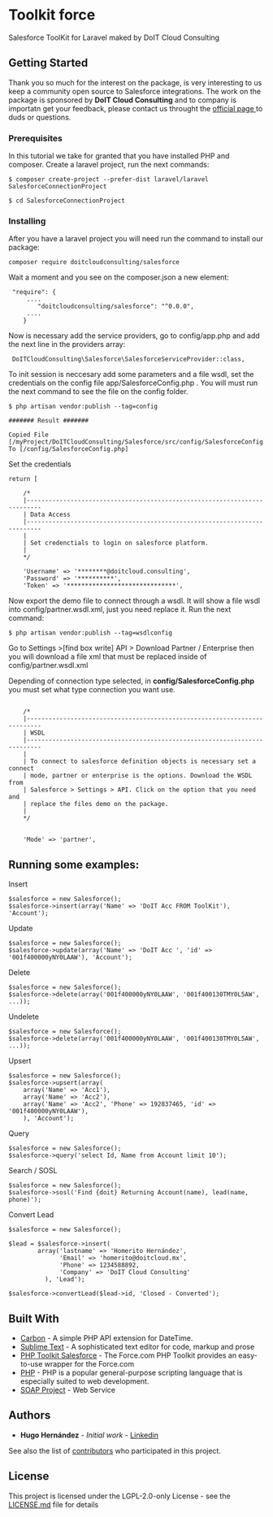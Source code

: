 # Toolkit force

Salesforce ToolKit for Laravel maked by DoIT Cloud Consulting

## Getting Started

Thank you so much for the interest on the package, is very interesting to us keep a community open source to Salesforce integrations. The work on the package is sponsored by **DoIT Cloud Consulting** and to company is importatn get your feedback, please contact us throught the [official page ](http://www.doitcloud.consulting/) to duds or questions.

### Prerequisites

In this tutorial we take for granted that you have installed PHP and composer. Create a laravel project, run the next commands:

```
$ composer create-project --prefer-dist laravel/laravel SalesforceConnectionProject
```
```
$ cd SalesforceConnectionProject
```

### Installing

After you have a laravel project you will need run the command to install our package:


```
composer require doitcloudconsulting/salesforce
```

Wait a moment and you see on the composer.json a new element:

```
 "require": {
     ....
        "doitcloudconsulting/salesforce": "^0.0.0",
     ....
    }
```


Now is necessary add the service providers, go to config/app.php and add the next line in the providers array:


```
 DoITCloudConsulting\Salesforce\SalesforceServiceProvider::class,
```

To init session is neccesary add some parameters and a file wsdl, set the credentials on the config file app/SalesforceConfig.php . You will must run the next command to see the file on the config folder.

```
$ php artisan vendor:publish --tag=config

####### Result #######

Copied File [/myProject/DoITCloudConsulting/Salesforce/src/config/SalesforceConfig.php] To [/config/SalesforceConfig.php]

```

Set the credentials

```
return [

	/*
    |--------------------------------------------------------------------------
    | Data Access
    |--------------------------------------------------------------------------
    |
    | Set credenctials to login on salesforce platform.
    | 
    */

	'Username' => '********@doitcloud.consulting',
	'Password' => '**********',
	'Token' => '******************************',

```

Now export the demo file to connect through a wsdl. It will show a file wsdl into config/partner.wsdl.xml, just you need replace it. Run the next command:

```
$ php artisan vendor:publish --tag=wsdlconfig

```

Go to Settings >[find box write] API > Download Partner / Enterprise then you will download a file xml that must be replaced inside of config/partner.wsdl.xml

Depending of connection type selected, in **config/SalesforceConfig.php** you must set what type connection you want use.

```

    /*
    |--------------------------------------------------------------------------
    | WSDL 
    |--------------------------------------------------------------------------
    |
    | To connect to salesforce definition objects is necessary set a connect 
    | mode, partner or enterprise is the options. Download the WSDL from 
    | Salesforce > Settings > API. Click on the option that you need and 
    | replace the files demo on the package.
    | 
    */


    'Mode' => 'partner',

```


## Running some examples:

Insert

```
$salesforce = new Salesforce();
$salesforce->insert(array('Name' => 'DoIT Acc FROM ToolKit'), 'Account');

```

Update

```
$salesforce = new Salesforce();
$salesforce->update(array('Name' => 'DoIT Acc ', 'id' => '001f400000yNY0LAAW'), 'Account');
```

Delete

```
$salesforce = new Salesforce();
$salesforce->delete(array('001f400000yNY0LAAW', '001f400130TMY0L5AW', ...));
```

Undelete

```
$salesforce = new Salesforce();
$salesforce->delete(array('001f400000yNY0LAAW', '001f400130TMY0L5AW', ...));
```

Upsert

```
$salesforce = new Salesforce();
$salesforce->upsert(array(
	array('Name' => 'Acc1'),
	array('Name' => 'Acc2'),
	array('Name' => 'Acc2', 'Phone' => 192837465, 'id' => '001f400000yNY0LAAW'),
	), 'Account');
```

Query

```
$salesforce = new Salesforce();
$salesforce->query('select Id, Name from Account limit 10');
```

Search / SOSL
```
$salesforce = new Salesforce();
$salesforce->sosl('Find {doit} Returning Account(name), lead(name, phone)');
```

Convert Lead
```
$salesforce = new Salesforce();

$lead = $salesforce->insert(
        array('lastname' => 'Homerito Hernández', 
              'Email' => 'homerito@doitcloud.mx', 
              'Phone' => 1234588892, 
              'Company' => 'DoIT Cloud Consulting'
          ), 'Lead');

$salesforce->convertLead($lead->id, 'Closed - Converted');

```
<!-- ### Break down into end to end tests

Explain what these tests test and why

```
Give an example
```

### And coding style tests

Explain what these tests test and why

```
Give an example
``` -->

<!-- ## Deployment

Add additional notes about how to deploy this on a live system -->

## Built With

* [Carbon](https://carbon.nesbot.com/docs/) - A simple PHP API extension for DateTime.
* [Sublime Text](https://www.sublimetext.com/) - A sophisticated text editor for
code, markup and prose
* [PHP Toolkit Salesforce](https://developer.salesforce.com/index.php?title=Getting_Started_with_the_Force.com_Toolkit_for_PHP&oldid=51397) - The Force.com PHP Toolkit provides an easy-to-use wrapper for the Force.com 
* [PHP](https://php.net/) - PHP is a popular general-purpose scripting language that is especially suited to web development.
* [SOAP Project](https://www.php.net/manual/es/book.soap.php) - Web Service

<!-- ## Contributing

Please read [CONTRIBUTING.md](https://gist.github.com/PurpleBooth/b24679402957c63ec426) for details on our code of conduct, and the process for submitting pull requests to us. -->
 
## Authors

* **Hugo Hernández** - *Initial work* - [Linkedin](https://www.linkedin.com/in/hugo-hern%C3%A1ndez-65921080/)

See also the list of [contributors](https://github.com/your/project/contributors) who participated in this project.

## License

This project is licensed under the LGPL-2.0-only License - see the [LICENSE.md](LICENSE.md) file for details

<!-- ## Acknowledgments

* Inspiration
* etc -->

